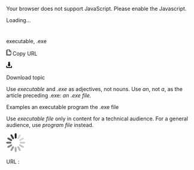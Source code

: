Your browser does not support JavaScript. Please enable the Javascript.

Loading...

# 

executable, .exe

![Copy URL](media/executable-exe/Copy.png)
Copy URL

![Download](media/executable-exe/Download.png)

Download topic

Use *executable* and *.exe* as adjectives, not nouns. Use *an*, not *a*, as the article preceding .exe: *an .exe file.*

Examples
an executable program 
the .exe file

Use *executable file* only in content for a technical audience. For a general audience, use *program file* instead. 

![In progress](media/executable-exe/activity-large.gif)

URL :
